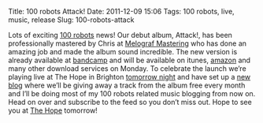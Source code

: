 Title: 100 robots Attack!
Date: 2011-12-09 15:06
Tags: 100 robots, live, music, release
Slug: 100-robots-attack

Lots of exciting [100 robots][] news! Our debut album, Attack!, has been
professionally mastered by Chris at [Melograf Mastering][] who has done
an amazing job and made the album sound incredible. The new version is
already available at [bandcamp][] and will be available on itunes,
[amazon][] and many other download services on Monday. To celebrate the
launch we’re playing live at The Hope in Brighton [tomorrow night][] and
have set up a [new blog][100 robots] where we’ll be giving away a track
from the album free every month and I’ll be doing most of my 100 robots
related music blogging from now on. Head on over and subscribe to the
feed so you don’t miss out. Hope to see you at [The Hope][] tomorrow!

  [100 robots]: http://100robots.com
  [Melograf Mastering]: http://melograf.com/
  [bandcamp]: http://100robots.bandcamp.com
  [amazon]: http://www.amazon.co.uk/gp/product/B006CBXRMY/ref=dm_sp_alb?ie=UTF8&qid=1323472257&sr=8-16
  [tomorrow night]: http://www.facebook.com/events/296414900380651/
  [The Hope]: http://www.drinkinbrighton.co.uk/hope
